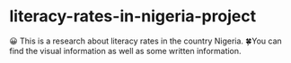 # literacy-rates-in-nigeria-project

😀 This is a research about literacy rates in the country Nigeria.
🍀You can find the visual information as well as some written information.
